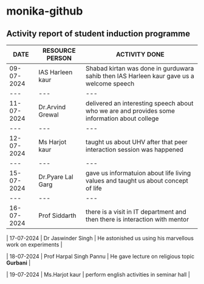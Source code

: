 # monika-github
## Activity report of student induction programme 
| DATE | RESOURCE PERSON | ACTIVITY DONE |
|---|---|---|
| 09-07-2024 | IAS Harleen kaur |Shabad kirtan was done in gurduwara sahib then IAS Harleen kaur gave us a welcome speech |
|---|---|---|
|11-07-2024| Dr.Arvind Grewal | delivered an interesting speech about who we are and provides some information about college |
|---|---|---|
|12-07-2024| Ms Harjot kaur | taught us about UHV after that peer interaction session was happened |
|---|---|---|
|15-07-2024| Dr.Pyare Lal Garg | gave us informatuion about life living values and taught us about concept of life |
|---|---|---|
| 16-07-2024 | Prof Siddarth | there is a visit in IT department and then there is interaction with mentor |


| 17-07-2024 | Dr Jaswinder Singh | He astonished us using his marvellous work on experiments |


| 18-07-2024 | Prof Harpal Singh Pannu | He gave lecture on religious topic **Gurbani** |


| 19-07-2024 | Ms.Harjot kaur | perform english activities in seminar hall  |
